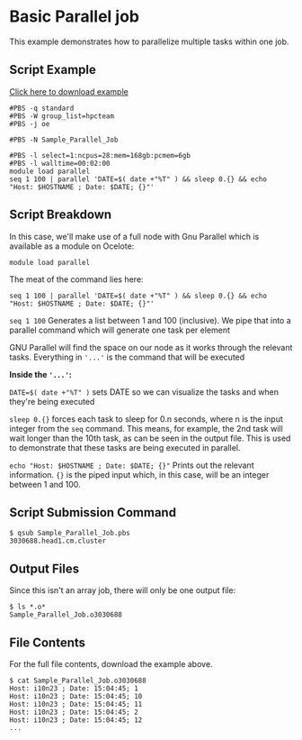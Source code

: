 # Basic Parallel job

This example demonstrates how to parallelize multiple tasks within one job. 

## Script Example
[Click here to download example](Basic_Parallel_Job.tar.gz)

```
#PBS -q standard
#PBS -W group_list=hpcteam
#PBS -j oe

#PBS -N Sample_Parallel_Job

#PBS -l select=1:ncpus=28:mem=168gb:pcmem=6gb
#PBS -l walltime=00:02:00
module load parallel
seq 1 100 | parallel 'DATE=$( date +"%T" ) && sleep 0.{} && echo "Host: $HOSTNAME ; Date: $DATE; {}"'
```

## Script Breakdown

In this case, we'll make use of a full node with Gnu Parallel which is available as a module on Ocelote:

```
module load parallel
```

The meat of the command lies here: 

```
seq 1 100 | parallel 'DATE=$( date +"%T" ) && sleep 0.{} && echo "Host: $HOSTNAME ; Date: $DATE; {}"'
```

```seq 1 100``` Generates a list between 1 and 100 (inclusive). We pipe that into a parallel command which will generate one task per element

GNU Parallel will find the space on our node as it works through the relevant tasks. Everything in ```'...'``` is the command that will be executed

**Inside the ```'...'```:**

```DATE=$( date +"%T" )``` sets DATE so we can visualize the tasks and when they're being executed

```sleep 0.{}``` forces each task to sleep for 0.n seconds, where n is the input integer from the ```seq``` command. This means, for example, the 2nd task will wait longer than the 10th task, as can be seen in the output file. This is used to demonstrate that these tasks are being executed in parallel.

```echo "Host: $HOSTNAME ; Date: $DATE; {}"``` Prints out the relevant information. ```{}``` is the piped input which, in this case, will be an integer between 1 and 100. 

## Script Submission Command
```
$ qsub Sample_Parallel_Job.pbs 
3030688.head1.cm.cluster
```

## Output Files
Since this isn't an array job, there will only be one output file:

```
$ ls *.o*
Sample_Parallel_Job.o3030688
```

## File Contents
For the full file contents, download the example above.
```
$ cat Sample_Parallel_Job.o3030688 
Host: i10n23 ; Date: 15:04:45; 1
Host: i10n23 ; Date: 15:04:45; 10
Host: i10n23 ; Date: 15:04:45; 11
Host: i10n23 ; Date: 15:04:45; 2
Host: i10n23 ; Date: 15:04:45; 12
...
```
